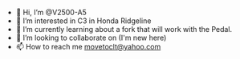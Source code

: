 - 👋 Hi, I’m @V2500-A5
- 👀 I’m interested in C3 in Honda Ridgeline
- 🌱 I’m currently learning about a fork that will work with the Pedal.
- 💞️ I’m looking to collaborate on (I'm new here)
- 📫 How to reach me movetoclt@yahoo.com

<!---
V2500-A5/V2500-A5 is a ✨ special ✨ repository because its `README.md` (this file) appears on your GitHub profile.
You can click the Preview link to take a look at your changes.
--->
